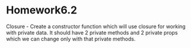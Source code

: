 # Homework6.2

Closure - Create a constructor function which will use closure for working with private data. It should have 2 private methods and 2 private props which we can change only with that private methods.